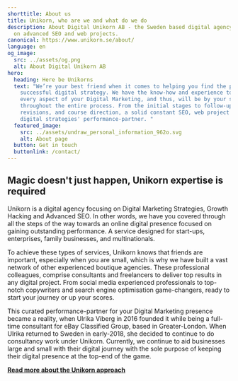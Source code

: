 ```yaml
---
shorttitle: About us
title: Unikorn, who are we and what do we do
description: About Digital Unikorn AB - the Sweden based digital agency focusing
  on advanced SEO and web projects.
canonical: https://www.unikorn.se/about/
language: en
og_image:
  src: ../assets/og.png
  alt: About Digital Unikorn AB
hero:
  heading: Here be Unikorns
  text: "We’re your best friend when it comes to helping you find the path to a
    successful digital strategy. We have the know-how and experience to handle
    every aspect of your Digital Marketing, and thus, will be by your side
    throughout the entire process. From the initial stages to follow-ups,
    revisions, and course direction, a solid constant SEO, web project and
    digital strategies' performance-partner. "
  featured_image:
    src: ../assets/undraw_personal_information_962o.svg
    alt: About page
  button: Get in touch
  buttonlink: /contact/
---
```

## Magic doesn't just happen, Unikorn expertise is required

Unikorn is a digital agency focusing on Digital Marketing Strategies, Growth Hacking and Advanced SEO. In other words, we have you covered through all the steps of the way towards an online digital presence focused on gaining outstanding performance. A service designed for start-ups, enterprises, family businesses, and multinationals.

To achieve these types of services, Unikorn knows that friends are important, especially when you are small, which is why we have built a vast network of other experienced boutique agencies. These professional colleagues, comprise consultants and freelancers to deliver top results in any digital project. From social media experienced professionals to top-notch copywriters and search engine optimisation game-changers, ready to start your journey or up your scores.

This curated performance-partner for your Digital Marketing presence became a reality, when Ulrika Viberg in 2016 founded it while being a full-time consultant for eBay Classified Group, based in Greater-London. When Ulrika returned to Sweden in early-2018, she decided to continue to do consultancy work under Unikorn. Currently, we continue to aid businesses large and small with their digital journey with the sole purpose of keeping their digital presence at the top-end of the game.

**[Read more about the Unikorn approach](https://www.unikorn.se/about/our-approach/)**